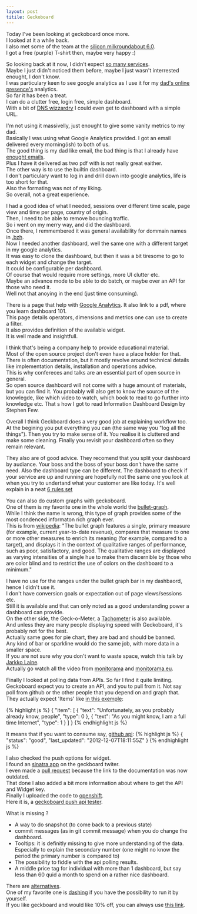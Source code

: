 ```yaml
---
layout: post
titile: Geckoboard
---
```


Today I&#39;ve been looking at geckoboard once more.   
I looked at it a while back.  
I also met some of the team at the [silicon milkroundabout 6.0](https://www.siliconmilkroundabout.com).  
I got a free (purple) T-shirt then, maybe very happy :)  

So looking back at it now, I didn&#39;t expect [so many services](https://www.geckoboard.com/integrations/).  
Maybe I just didn&#39;t noticed them before, maybe I just wasn&#39;t interrested enought, I don&#39;t know.  
I was particulary keen to see google analytics as I use it for my [dad&#39;s online](http://guiro.org) [presence's](http://guiro.bzh) analytics.  
So far it has been a treat.  
I can do a clutter free, login free, simple dashboard.  
With a bit of [DNS wizzardry](https://geckoboard.zendesk.com/hc/en-us/articles/202136903-Custom-domain-names) I could even get to dashboard with a simple URL.  

I&#39;m not using it massivelly, just enought to give some vanity metrics to my dad.  
Basically I was using what Google Analytics provided.
I got an email delivered every morning(ish) to both of us.  
The good thing is my dad like email, the bad thing is that I already have [enought emails](http://theoatmeal.com/comics/email_monster).  
Plus I have it delivered as two pdf with is not really great eaither.  
The other way is to use the builtin dashboard.  
I don&#39;t particulary want to log in and drill down into google analytics, life is too short for that.  
Also the formating was not of my liking.  
So overall, not a great experience.    

I had a good idea of what I needed, sessions over different time scale, page view and time per page, country of origin.  
Then, I need to be able to remove bouncing traffic.  
So i went on my merry way, and did the dashboard.  
Once there, I remmembered it was general availability for dommain names in [.bzh](http://www.pik.bzh/).  
Now I needed another dashboard, well the same one with a different target in my google analytics.  
It was easy to clone the dashboard, but then it was a bit tiresome to go to each widget and change the target.  
It could be configurable per dashboard.  
Of course that would require more settings, more UI clutter etc.  
Maybe an advance mode to be able to do batch, or maybe over an API for those who need it.  
Well not that anoying in the end (just time consuming).  

There is a page that help with [Google Analytics](https://www.geckoboard.com/learn/help-and-support/how-to-guides/google-analytics-and-filters).
It also link to a pdf, where you learn dashboard 101.  
This page details operators, dimensions and metrics one can use to create a filter.  
It also provides definition of the available widget.  
It is well made and insightfull.  

I think that&#39;s being a company help to provide educational material.  
Most of the open source project don&#39;t even have a place holder for that.  
There is often documentation, but it mostly revolve around technical details like implementation details, installation and operations advice.  
This is why confereces and talks are an essential part of open source in general.  
So open source dashboard will not come with a huge amount of materials, but you can find it.
You probably will also get to know the source of the knowlegde, like which video to watch, which book to read to go further into knowledge etc.
That s how I got to read Information Dashboard Design by Stephen Few.  

Overall I think Geckboard does a very good job at explaining workflow too.  
At the begining you put everything you can (the same way you "log all the things").
Then you try to make sense of it.
You realise it is cluttered and make some cleaning.
Finally you revisit your dashboard often so they remain relevant.

They also are of good advice.
They recomend that you split your dashboard by audiance.
Your boss and the boss of your boss don't have the same need.
Also the dashboard type can be different.
The dashboard to check if your service are up and running are hopefully not the same one you look at when you try to undertand what your customer are like today.
It's well explain in a neat [6 rules set](https://www.geckoboard.com/blog/building-great-dashboards-6-golden-rules-to-successful-dashboard-design/)


You can also do custom graphs with geckoboard.  
One of them is my favorite one in the whole world the [bullet-graph](https://developer.geckoboard.com/#bullet-graph).  
While I think the name is wrong, this type of graph provides some of the most condenced informaton rich graph ever.  
This is from [wikipedia](http://en.wikipedia.org/wiki/Bullet_graph):
"The bullet graph features a single, primary measure (for example, current year-to-date revenue), compares that measure to one or more other measures to enrich its meaning (for example, compared to a target), and displays it in the context of qualitative ranges of performance, such as poor, satisfactory, and good. The qualitative ranges are displayed as varying intensities of a single hue to make them discernible by those who are color blind and to restrict the use of colors on the dashboard to a minimum."  

I have no use for the ranges under the bullet graph bar in my dashbaord, hence I didn&#39;t use it.  
I don&#39;t have conversion goals or expectation out of page views/sessions etc.  
Still it is available and that can only noted as a good understanding power a dashboard can provide.  
On the other side, the Geck-o-Meter, a [Tachometer](http://en.wikipedia.org/wiki/Tachometer) is also available.  
And unless they are many people displaying speed with Geckoboard, it&#39;s probably not for the best.  
Actually same goes for pie chart, they are bad and should be banned.  
Any kind of bar or sparkline would do the same job, with more data in a smaller space.  
If you are not sure why you don&#39;t want to waste space, watch this talk by [Jarkko Laine](http://vimeo.com/75318590).  
Actually go watch all the video from [monitorama](http://monitorama.com/) and [monitorama.eu](http://monitorama.eu/).  

Finally I looked at polling data from APIs.
So far I find it quite limiting.  
Geckoboard expect you to create an API, and you to pull from it.
Not say poll from github or the other people that you depend on and graph that.  
They actually expect 'Items' like [in this exemple](https://developer.geckoboard.com/#text):

{% highlight js %}
{
  "item": [
    {
      "text": "Unfortunately, as you probably already know, people",
      "type": 0
    },
    {
      "text": "As you might know, I am a full time Internet",
      "type": 1
    }
  ]
}
{% endhighlight js %}

It means that if you want to consume say, [github api](https://status.github.com/api):
{% highlight js %}
{
  "status": "good",
  "last_updated": "2012-12-07T18:11:55Z"
}
{% endhighlight js %}

I also checked the push options for widget.  
I found an [sinatra app](https://github.com/geckoboard/push-sinatra-example) on the geckboard twiter.  
I even made a [pull request](https://github.com/geckoboard/push-sinatra-example/pull/1) because the link to the documentation was now outdated.  
That done I also added a bit more information about where to get the API and Widget key.  
Finally I uploaded the code to [openshift](https://www.openshift.com/).  
Here it is, a [geckoboard push api tester](http://geckoboard-kyzh.rhcloud.com/).  

What is missing ?
* A way to do snapshot (to come back to a previous state)
* commit messages (as in git commit message) when you do change the dashboard.
* Tooltips: it is definitly missing to give more understanding of the data. Especially to explain the secondary number (one might no know the period the primary number is compared to)
* The possibility to fiddle with the api polling results.
* A middle price tag for individual with more than 1 dashboard, but say less than 60 quid a month to spend on a rather nice dashboard.  

There are [alternatives](http://alternativeto.net/software/geckoboard/).  
One of my favorite one is [dashing](http://dashing.io/) if you have the possibility to run it by yourself.  
If you like geckboard and would like 10% off, you can always use [this link](http://ssqt.co/bSEX).  
